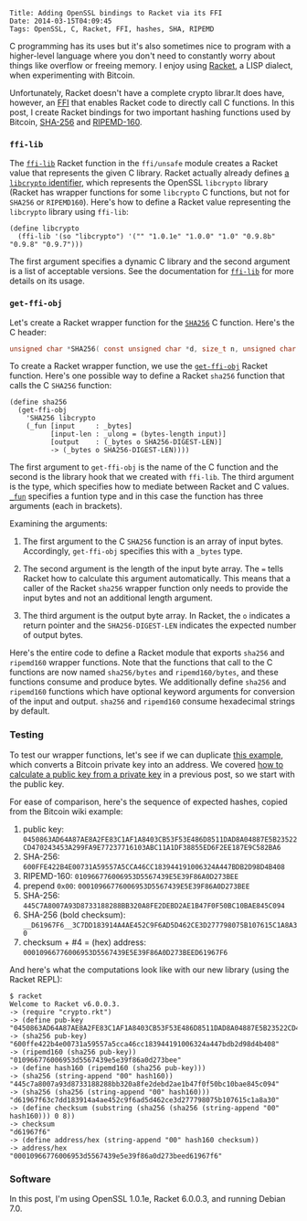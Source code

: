     Title: Adding OpenSSL bindings to Racket via its FFI
    Date: 2014-03-15T04:09:45
    Tags: OpenSSL, C, Racket, FFI, hashes, SHA, RIPEMD

C programming has its uses but it's also sometimes nice to program
with a higher-level language where you don't need to constantly worry
about things like overflow or freeing memory. I enjoy using
[Racket](http://racket-lang.org), a LISP dialect, when experimenting
with Bitcoin.

Unfortunately, Racket doesn't have a complete crypto librar.It does
have, however, an [FFI][racketffi] that enables Racket code to
directly call C functions. In this post, I create Racket bindings for
two important hashing functions used by Bitcoin, [SHA-256][wiki:sha]
and [RIPEMD-160][wiki:ripemd].

[racketffi]: http://docs.racket-lang.org/foreign/index.html "Racket FFI"
[wiki:sha]: http://en.wikipedia.org/wiki/SHA-2 "Wikipedia: SHA-2"
[wiki:ripemd]: http://en.wikipedia.org/wiki/RIPEMD "Wikipedia: RIPEMD"

<!-- more -->

### `ffi-lib` ###

The [`ffi-lib`][racket:ffilib] Racket function in the `ffi/unsafe`
module creates a Racket value that represents the given C
library. Racket actually already defines
[a `libcrypto` identifier][plt:libcrypto], which represents the
OpenSSL `libcrypto` library (Racket has wrapper functions for some
`libcrypto` C functions, but not for `SHA256` or `RIPEMD160`). Here's
how to define a Racket value representing the `libcrypto` library
using `ffi-lib`:

```racket
(define libcrypto
  (ffi-lib '(so "libcrypto") '("" "1.0.1e" "1.0.0" "1.0" "0.9.8b" "0.9.8" "0.9.7")))
```

The first argument specifies a dynamic C library and the second
argument is a list of acceptable versions. See the documentation for
[`ffi-lib`][racket:ffilib] for more details on its usage.

[racket:ffilib]: http://docs.racket-lang.org/foreign/Loading_Foreign_Libraries.html?q=ffi-lib#%28def._%28%28lib._ffi%2Funsafe..rkt%29._ffi-lib%29%29 "Racket docs: ffi-lib"
[plt:libcrypto]: https://github.com/plt/racket/blob/8b4c5d3debbe41c90e37e5ffdc55fb8ab3635f92/racket/collects/openssl/libcrypto.rkt "Racket source: openssl/libcrypto.rkt"

### `get-ffi-obj` ###

Let's create a Racket wrapper function for the
[`SHA256`][openssl:sha256] C function. Here's the C header:

```C
unsigned char *SHA256( const unsigned char *d, size_t n, unsigned char *md );
```

To create a Racket wrapper function, we use the
[`get-ffi-obj`][racket:getffiobj] Racket function. Here's one possible
way to define a Racket `sha256` function that calls the C `SHA256`
function:

```racket
(define sha256
  (get-ffi-obj
    'SHA256 libcrypto
	(_fun [input     : _bytes]
	      [input-len : _ulong = (bytes-length input)]
		  [output    : (_bytes o SHA256-DIGEST-LEN)]
		  -> (_bytes o SHA256-DIGEST-LEN))))
```

The first argument to `get-ffi-obj` is the name of the C function and
the second is the library hook that we created with `ffi-lib`. The
third argument is the type, which specifies how to mediate between
Racket and C values. [`_fun`][racket:fun] specifies a funtion type and
in this case the function has three arguments (each in brackets).

Examining the arguments:

1. The first argument to the C `SHA256` function is an array of input
bytes. Accordingly, `get-ffi-obj` specifies this with a `_bytes` type.

2. The second argument is the length of the input byte array. The `=`
tells Racket how to calculate this argument automatically. This means
that a caller of the Racket `sha256` wrapper function only needs to
provide the input bytes and not an additional length argument.

3. The third argument is the output byte array. In Racket, the `o`
indicates a return pointer and the `SHA256-DIGEST-LEN` indicates the
expected number of output bytes.

[openssl:sha256]: http://git.openssl.org/gitweb/?p=openssl.git;a=blob;f=crypto/sha/sha.h;h=8a6bf4bbbb1dbef37869fc162ce1c2cacfebeb1d;hb=46ebd9e3bb623d3c15ef2203038956f3f7213620#l155 "OpenSSL source: crypto/sha/sha.h"
[racket:getffiobj]: http://docs.racket-lang.org/foreign/Loading_Foreign_Libraries.html?q=get-ffi-obj#%28def._%28%28lib._ffi%2Funsafe..rkt%29._get-ffi-obj%29%29 "Racket docs: get-ffi-obj"
[racket:fun]: http://docs.racket-lang.org/foreign/foreign_procedures.html?q=_fun#%28form._%28%28lib._ffi%2Funsafe..rkt%29.__fun%29%29 "Racket docs: _fun"

Here's the entire code to define a Racket module that exports `sha256`
and `ripemd160` wrapper functions. Note that the functions that call
to the C functions are now named `sha256/bytes` and `ripemd160/bytes`,
and these functions consume and produce bytes. We additionally define
`sha256` and `ripemd160` functions which have optional keyword
arguments for conversion of the input and output. `sha256` and
`ripemd160` consume hexadecimal strings by default.


### Testing ###

To test our wrapper functions, let's see if we can duplicate [this example][bwiki], which converts a Bitcoin private key into an address. We covered [how to calculate a public key from a private key][lit:pubfrompriv] in a previous post, so we start with the public key.

[bwiki]: https://en.bitcoin.it/wiki/Technical_background_of_version_1_Bitcoin_addresses "Bitcoin Wiki: Technical background of version 1 Bitcoin addresses"
[lit:pubfrompriv]: http://www.lostintransaction.com/blog/2014/03/14/deriving-a-bitcoin-public-key-from-a-private-key/ "Deriving a Bitcoin Public Key From a Private Key"

For ease of comparison, here's the sequence of expected hashes, copied
from the Bitcoin wiki example:

1. public key: `0450863AD64A87AE8A2FE83C1AF1A8403CB53F53E486D8511DAD8A04887E5B23522CD470243453A299FA9E77237716103ABC11A1DF38855ED6F2EE187E9C582BA6`
2. SHA-256: `600FFE422B4E00731A59557A5CCA46CC183944191006324A447BDB2D98D4B408`
3. RIPEMD-160: `010966776006953D5567439E5E39F86A0D273BEE`
4. prepend `0x00`: `00010966776006953D5567439E5E39F86A0D273BEE`
5. SHA-256: `445C7A8007A93D8733188288BB320A8FE2DEBD2AE1B47F0F50BC10BAE845C094`
6. SHA-256 (bold checksum): `__D61967F6__3C7DD183914A4AE452C9F6AD5D462CE3D277798075B107615C1A8A30`
7. checksum + #4 = (hex) address: `00010966776006953D5567439E5E39F86A0D273BEED61967F6`

And here's what the computations look like with our new library (using
the Racket REPL):

    $ racket
	Welcome to Racket v6.0.0.3.
	-> (require "crypto.rkt")
	-> (define pub-key "0450863AD64A87AE8A2FE83C1AF1A8403CB53F53E486D8511DAD8A04887E5B23522CD470243453A299FA9E77237716103ABC11A1DF38855ED6F2EE187E9C582BA6")
	-> (sha256 pub-key)
	"600ffe422b4e00731a59557a5cca46cc183944191006324a447bdb2d98d4b408"
	-> (ripemd160 (sha256 pub-key))
	"010966776006953d5567439e5e39f86a0d273bee"
	-> (define hash160 (ripemd160 (sha256 pub-key)))
	-> (sha256 (string-append "00" hash160))
	"445c7a8007a93d8733188288bb320a8fe2debd2ae1b47f0f50bc10bae845c094"
	-> (sha256 (sha256 (string-append "00" hash160)))
	"d61967f63c7dd183914a4ae452c9f6ad5d462ce3d277798075b107615c1a8a30"
	-> (define checksum (substring (sha256 (sha256 (string-append "00" hash160))) 0 8))
	-> checksum
	"d61967f6"
	-> (define address/hex (string-append "00" hash160 checksum))
	-> address/hex
	"00010966776006953d5567439e5e39f86a0d273beed61967f6"
	   
### Software ###

In this post, I'm using OpenSSL 1.0.1e, Racket 6.0.0.3, and running Debian
7.0.
